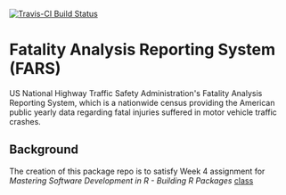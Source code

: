 [![Travis-CI Build Status](https://travis-ci.org/aliciatb/fars.svg?branch=master)](https://travis-ci.org/aliciatb/fars)
# Fatality Analysis Reporting System (FARS)
US National Highway Traffic Safety Administration's Fatality Analysis Reporting System, which is a nationwide census providing the American public yearly data regarding fatal injuries suffered in motor vehicle traffic crashes.

## Background
The creation of this package repo is to satisfy Week 4 assignment for *Mastering Software Development in R - Building R Packages* [class](https://www.coursera.org/learn/r-packages)
